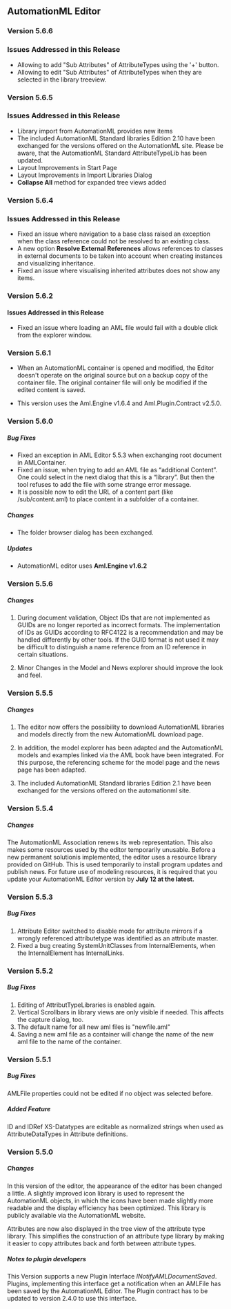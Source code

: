 ﻿## AutomationML Editor


### Version 5.6.6

### Issues Addressed in this Release

- Allowing to add "Sub Attributes" of AttributeTypes using the '+' button.
- Allowing to edit "Sub Attributes" of AttributeTypes when they are selected in the library treeview.

### Version 5.6.5

### Issues Addressed in this Release

- Library import from AutomationML provides new items
- The included AutomationML Standard libraries Edition 2.10 have been exchanged for the versions offered on the AutomationML site.
  Please be aware, that the AutomationML Standard AttributeTypeLib has been updated.
- Layout Improvements in Start Page
- Layout Improvements in Import Libraries Dialog
- **Collapse All** method for expanded tree views added

### Version 5.6.4

### Issues Addressed in this Release
- Fixed an issue where navigation to a base class raised an exception when the class reference could not be resolved to an existing class.
- A new option **Resolve External References** allows references to classes in external documents to be taken into account when creating instances and visualizing inheritance.
- Fixed an issue where visualising inherited attributes does not show any items.


### Version 5.6.2

#### Issues Addressed in this Release
- Fixed an issue where loading an AML file would fail with a double click from the explorer window.



### Version 5.6.1

- When an AutomationML container is opened and modified, the Editor doesn't operate on the original source but on a
backup copy of the container file. The original container file will only be modified if the edited content is saved.

- This version uses the Aml.Engine v1.6.4 and Aml.Plugin.Contract v2.5.0.

### Version 5.6.0

##### Bug Fixes

- Fixed an exception in AML Editor 5.5.3 when exchanging root document in AMLContainer.
- Fixed an issue, when trying to add an AML file as “additional Content”. One could select
in the next dialog that this is a “library”. But then the tool refuses to add the file with some strange error message.
- It is possible now to edit the URL of a content part (like /sub/content.aml) to place content in a subfolder of a container.

##### Changes

- The folder browser dialog has been exchanged.


##### Updates
- AutomationML editor uses **Aml.Engine v1.6.2**
 

### Version 5.5.6

##### Changes

1. During document validation, Object IDs that are not implemented as GUIDs are no longer reported as incorrect formats. The implementation of IDs as GUIDs according to RFC4122 
is a recommendation and may be handled differently by other tools. If the GUID format is not used it may be difficult to 
distinguish a name reference from an ID reference in certain situations.

2. Minor Changes in the Model and News explorer should improve the look and feel.

### Version 5.5.5

##### Changes

1. The editor now offers the possibility to download AutomationML libraries and
models directly from the new AutomationML download page.

2. In addition, the model explorer has been adapted and the AutomationML models
and examples linked via the AML book have been integrated. 
For this purpose, the referencing scheme for the model page and the news
page has been adapted.

3. The included AutomationML Standard libraries Edition 2.1 
have been exchanged for the versions offered on the automationml site.



### Version 5.5.4

##### Changes

The AutomationML Association renews its web representation. This also makes some resources used by the editor temporarily unusable. Before a new permanent solutionis implemented, the editor uses a resource library provided on GitHub.  This is used temporarily to install program updates and publish news. For future use of modeling resources, it is required that you update your AutomationML Editor version by **July 12 at the latest.**


### Version 5.5.3

##### Bug Fixes

1. Attribute Editor switched to disable mode for attribute mirrors if a wrongly referenced attributetype was identified as an attribute master.
2. Fixed a bug creating SystemUnitClasses from InternalElements, when the InternalElement has InternalLinks.

### Version 5.5.2

##### Bug Fixes

1. Editing of AttributTypeLibraries is enabled again.
2. Vertical Scrollbars in library views are only visible if needed. This affects the capture dialog, too.
3. The default name for all new aml files is "newfile.aml"
4. Saving a new aml file as a container will change the name of the new aml file to the name of the container.


### Version 5.5.1

##### Bug Fixes

AMLFile properties could not be edited if no object was selected before.

##### Added Feature

ID and IDRef XS-Datatypes are editable as normalized strings when used as
AttributeDataTypes in Attribute definitions.

### Version 5.5.0

##### Changes

In this version of the editor, the appearance of the editor has been 
changed a little. A slightly improved icon library is used to 
represent the AutomationML objects, in which the icons have been
made slightly more readable and the display efficiency has been optimized. 
This library is publicly available via the AutomationML website.

Attributes are now also displayed in the tree view of the attribute type library. 
This simplifies the construction of an attribute type library by making it easier 
to copy attributes back and forth between attribute types. 

##### Notes to plugin developers
This Version supports a new Plugin Interface *INotifyAMLDocumentSaved*. Plugins, implementing this
interface get a notification when an AMLFile has been saved by the AutomationML Editor.
The Plugin contract has to be updated to version 2.4.0 to use this interface.
